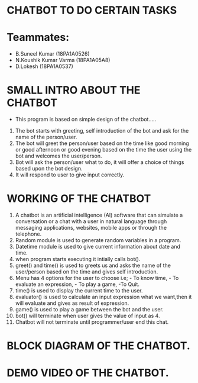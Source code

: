# CHATBOT TO DO CERTAIN TASKS

# Teammates:
- B.Suneel Kumar (18PA1A0526)
- N.Koushik Kumar Varma (18PA1A05A8)
- D.Lokesh (18PA1A0537)

# SMALL INTRO ABOUT THE CHATBOT
- This program is based on simple design of the chatbot.....
1. The bot starts with greeting, self introduction of the bot and ask for the name of the person/user.
2. The bot will greet the person/user based on the time like good morning or good afternoon or good evening based on the time the user using the bot and welcomes the      user/person.
3. Bot will ask the person/user what to do, it will offer a choice of things based upon the bot design.
4. It will respond to user to give input correctly.

# WORKING OF THE CHATBOT

1. A chatbot is an artificial intelligence (AI) software that can simulate a conversation or a chat with a user in natural language through messaging applications, websites, mobile apps or through the telephone.
2. Random module is used to generate random variables in a program.
3. Datetime module is used to give current information about date and time.
4. when program starts executing it intially calls bot().
5. greet() and time() is used to greets us and asks the name of the user/person based on the time and gives self introduction.
6. Menu has 4 options for the user to choose i.e; - To know time, - To evaluate an expression, - To play a game, -To Quit.
7. time() is used to display the current time to the user.
8. evaluator() is used to calculate an input expression what we want,then it will evaluate and gives as result of expression.
9. game() is used to play a game between the bot and the user.
10. bot()  will terminate when user gives the value of input as 4.
11. Chatbot will not terminate until programmer/user end this chat.

# BLOCK DIAGRAM OF THE CHATBOT.

# DEMO VIDEO OF THE CHATBOT.

